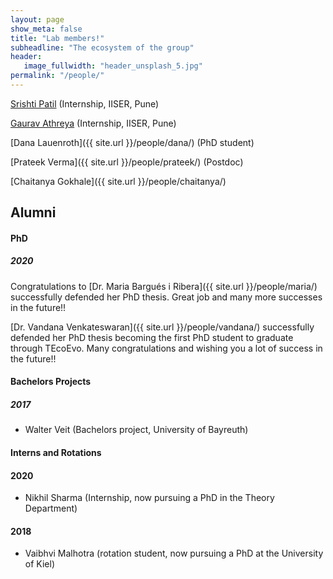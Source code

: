 ```yaml
---
layout: page
show_meta: false
title: "Lab members!"
subheadline: "The ecosystem of the group"
header:
   image_fullwidth: "header_unsplash_5.jpg"
permalink: "/people/"
---
```

<!-- <ul>
    {% for post in site.categories.people %}
    <li><a href="{{ site.url }}{{ site.baseurl }}{{ post.url }}">{{ post.title }}</a></li>
    {% endfor %}
</ul> -->

[Srishti Patil](https://github.com/srishtidoi) (Internship, IISER, Pune)

[Gaurav Athreya](https://gauravathreya.github.io)  (Internship, IISER, Pune)

[Dana Lauenroth]({{ site.url }}/people/dana/) (PhD student)

[Prateek Verma]({{ site.url }}/people/prateek/) (Postdoc)

[Chaitanya Gokhale]({{ site.url }}/people/chaitanya/)

<!--[Alumni!](/alumni/)-->

## Alumni


#### PhD

##### 2020

Congratulations to [Dr. Maria Bargués i Ribera]({{ site.url }}/people/maria/) successfully defended her PhD thesis. Great job and many more successes in the future!!

[Dr. Vandana Venkateswaran]({{ site.url }}/people/vandana/) successfully defended her PhD thesis becoming the first PhD student to graduate through TEcoEvo. Many congratulations and wishing you a lot of success in the future!!

#### Bachelors Projects

##### 2017

* Walter Veit (Bachelors project, University of Bayreuth)

#### Interns and Rotations

#### 2020

* Nikhil Sharma (Internship, now pursuing a PhD in the Theory Department)

#### 2018

* Vaibhvi Malhotra (rotation student, now pursuing a PhD at the University of Kiel)

<!-- &
[Collaborators!](/collaborators/) -->
